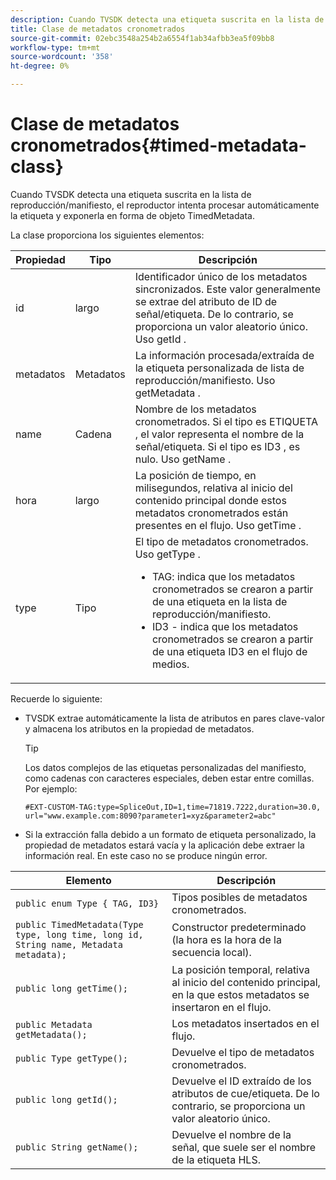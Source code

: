 ```yaml
---
description: Cuando TVSDK detecta una etiqueta suscrita en la lista de reproducción/manifiesto, el reproductor intenta procesar automáticamente la etiqueta y exponerla en forma de objeto TimedMetadata.
title: Clase de metadatos cronometrados
source-git-commit: 02ebc3548a254b2a6554f1ab34afbb3ea5f09bb8
workflow-type: tm+mt
source-wordcount: '358'
ht-degree: 0%

---
```


# Clase de metadatos cronometrados{#timed-metadata-class}

Cuando TVSDK detecta una etiqueta suscrita en la lista de reproducción/manifiesto, el reproductor intenta procesar automáticamente la etiqueta y exponerla en forma de objeto TimedMetadata.

La clase proporciona los siguientes elementos:

<table id="table_FFC56AC5B1E04DA99C9309C0223ABA90"> 
 <thead> 
  <tr> 
   <th colname="col1" class="entry"> Propiedad </th> 
   <th colname="col02" class="entry"> Tipo </th> 
   <th colname="col2" class="entry"> Descripción </th> 
  </tr> 
 </thead>
 <tbody> 
  <tr> 
   <td colname="col1"> <span class="codeph"> id </span> </td> 
   <td colname="col02"> largo </td> 
   <td colname="col2"> Identificador único de los metadatos sincronizados. Este valor generalmente se extrae del atributo de ID de señal/etiqueta. De lo contrario, se proporciona un valor aleatorio único. Uso <span class="codeph"> getId </span>. </td> 
  </tr> 
  <tr> 
   <td colname="col1"> <span class="codeph"> metadatos </span> </td> 
   <td colname="col02"> Metadatos </td> 
   <td colname="col2"> La información procesada/extraída de la etiqueta personalizada de lista de reproducción/manifiesto. Uso <span class="codeph"> getMetadata </span>. </td> 
  </tr> 
  <tr> 
   <td colname="col1"> <span class="codeph"> name </span> </td> 
   <td colname="col02"> Cadena </td> 
   <td colname="col2"> Nombre de los metadatos cronometrados. Si el tipo es <span class="codeph"> ETIQUETA </span>, el valor representa el nombre de la señal/etiqueta. Si el tipo es <span class="codeph"> ID3 </span>, es nulo. Uso <span class="codeph"> getName </span>. </td> 
  </tr> 
  <tr> 
   <td colname="col1"> <span class="codeph"> hora </span> </td> 
   <td colname="col02"> largo </td> 
   <td colname="col2"> La posición de tiempo, en milisegundos, relativa al inicio del contenido principal donde estos metadatos cronometrados están presentes en el flujo. Uso <span class="codeph"> getTime </span>. </td> 
  </tr> 
  <tr> 
   <td colname="col1"> <span class="codeph"> type </span> </td> 
   <td colname="col02"> Tipo </td> 
   <td colname="col2"> El tipo de metadatos cronometrados. Uso <span class="codeph"> getType </span>. 
    <ul id="ul_70FBFB33E9F846D8B38592560CCE9560"> 
     <li id="li_739D30561BFB4D9B97DF212E4880BA2C">TAG: indica que los metadatos cronometrados se crearon a partir de una etiqueta en la lista de reproducción/manifiesto. </li> 
     <li id="li_E785E1DEF1CC4D9DBE7764E5D05EFAFC">ID3 - indica que los metadatos cronometrados se crearon a partir de una etiqueta ID3 en el flujo de medios. </li> 
    </ul> </td> 
  </tr> 
 </tbody> 
</table>

<!--<a id="section_737CC47997F74F80A3C5C6171ADE120E"></a>-->

Recuerde lo siguiente:

* TVSDK extrae automáticamente la lista de atributos en pares clave-valor y almacena los atributos en la propiedad de metadatos.

  >[!TIP]
  >
  >Los datos complejos de las etiquetas personalizadas del manifiesto, como cadenas con caracteres especiales, deben estar entre comillas. Por ejemplo:
  >
  >```
  >#EXT-CUSTOM-TAG:type=SpliceOut,ID=1,time=71819.7222,duration=30.0, 
  >url="www.example.com:8090?parameter1=xyz&parameter2=abc"
  >```
  >

* Si la extracción falla debido a un formato de etiqueta personalizado, la propiedad de metadatos estará vacía y la aplicación debe extraer la información real. En este caso no se produce ningún error.

| Elemento | Descripción |
|---|---|
| `public enum Type { TAG, ID3}` | Tipos posibles de metadatos cronometrados. |
| `public TimedMetadata(Type type, long time, long id, String name, Metadata metadata);` | Constructor predeterminado (la hora es la hora de la secuencia local). |
| `public long getTime();` | La posición temporal, relativa al inicio del contenido principal, en la que estos metadatos se insertaron en el flujo. |
| `public Metadata getMetadata();` | Los metadatos insertados en el flujo. |
| `public Type getType();` | Devuelve el tipo de metadatos cronometrados. |
| `public long getId();` | Devuelve el ID extraído de los atributos de cue/etiqueta. De lo contrario, se proporciona un valor aleatorio único. |
| `public String getName();` | Devuelve el nombre de la señal, que suele ser el nombre de la etiqueta HLS. |

